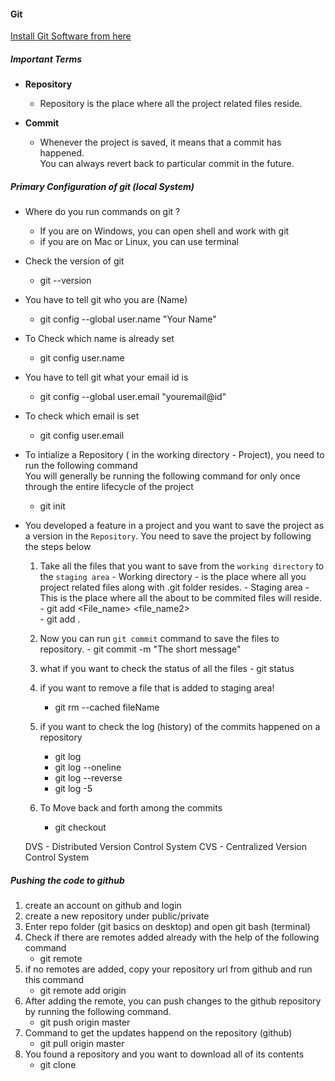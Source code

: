 #### Git 

[Install Git Software from here](https://git-scm.com)

##### Important Terms
- **Repository**
  - Repository is the place where all the project related files reside.
  
- **Commit**
  - Whenever the project is saved, it means that a commit has happened.</br>
    You can always revert back to particular commit in the future.
    
##### Primary Configuration of git (local System)
- Where do you run commands on git ?
  - If you are on Windows, you can open shell and work with git
  - if you are on Mac or Linux, you can use terminal
- Check the version of git
  - git --version
- You have to tell git who you are (Name)
  - git config --global user.name "Your Name"
- To Check which name is already set
  - git config user.name
- You have to tell git what your email id is
  - git config --global user.email "youremail@id"
- To check which email is set
  - git config user.email
  
- To intialize a Repository ( in the working directory - Project), you need to run the following command</br>
  You will generally be running the following command for only once through the entire lifecycle of
  the project
  - git init
  
- You developed a feature in a project and you want to save the project as a version in the 
  ```Repository```. You need to save the project by following the steps below
    1. Take all the files that you want to save from the ```working directory``` to the ```staging area```
      - Working directory - is the place where all you project related files along with .git folder resides.
      - Staging area - This is the place where all the about to be commited files will reside. </br>
      - git add <File_name> <file_name2> </br>
      - git add .</br>
    2. Now you can run ```git commit``` command to save the files to repository.
      - git commit -m "The short message"
    3. what if you want to check the status of all the files
      - git status
    4. if you want to remove a file that is added to staging area!
        - git rm --cached fileName
    5. if you want to check the log (history) of the commits happened on a repository
        - git log
        - git log --oneline
        - git log --reverse
        - git log -5 

    6. To Move back and forth among the commits
        - git checkout <Commit ID>
  
  DVS - Distributed Version Control System
  CVS - Centralized Version Control System
    
##### Pushing the code to github
1. create an account on github and login
2. create a new repository under public/private
3. Enter repo folder (git basics on desktop) and open git bash (terminal)
4. Check if there are remotes added already with the help of the following command
      - git remote
5. if no remotes are added, copy your repository url from github and run this command
      - git remote add origin <url>
6. After adding the remote, you can push changes to the github repository by running the following command.
      - git push origin master
7. Command to get the updates happend on the repository (github) 
      - git pull origin master
8. You found a repository and you want to download all of its contents
      - git clone <url>
